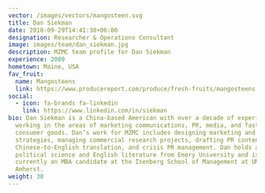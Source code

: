 ```yaml
---
vector: /images/vectors/mangosteen.svg
title: Dan Siekman
date: 2018-09-29T14:41:38+06:00
designation: Researcher & Operations Consultant
image: images/team/dan_siekman.jpg
description: MZMC team profile for Dan Siekman
experience: 2009
hometown: Maine, USA
fav_fruit:
  name: Mangosteens
  link: https://www.producereport.com/produce/fresh-fruits/mangosteens
social:
  - icon: fa-brands fa-linkedin
    link: https://www.linkedin.com/in/siekman
bio: Dan Siekman is a China-based American with over a decade of experience
  working in the areas of marketing communications, PR, media, and fast-moving
  consumer goods. Dan’s work for MZMC includes designing marketing and PR
  strategies, managing commercial research projects, drafting PR content,
  Chinese-to-English translation, and crisis PR management. Dan holds a BA in
  political science and English literature from Emory University and is
  currently an MBA candidate at the Isenberg School of Management at UMass
  Amherst.
weight: 30
---
```

